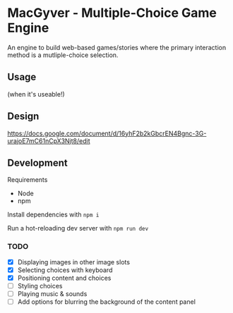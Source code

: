 
# MacGyver - Multiple-Choice Game Engine

An engine to build web-based games/stories where the primary interaction method is a mutliple-choice selection.

## Usage

(when it's useable!)

## Design

https://docs.google.com/document/d/16yhF2b2kGbcrEN4Bgnc-3G-urajoE7mC61nCpX3Njt8/edit

## Development

Requirements
- Node
- npm

Install dependencies with `npm i`

Run a hot-reloading dev server with `npm run dev`

### TODO

- [x] Displaying images in other image slots
- [x] Selecting choices with keyboard
- [x] Positioning content and choices
- [ ] Styling choices
- [ ] Playing music & sounds
- [ ] Add options for blurring the background of the content panel
